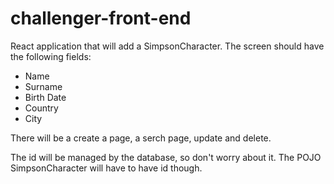 # challenger-front-end

React application that will add a SimpsonCharacter. The screen should have the following fields:

- Name
- Surname
- Birth Date
- Country
- City

There will be a create a page, a serch page, update and delete. 

The id will be managed by the database, so don't worry about it. The POJO SimpsonCharacter will have to have id though.
